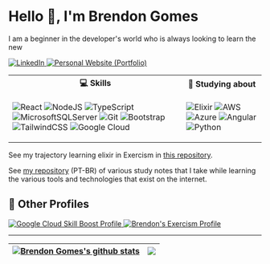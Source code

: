 # Hello 👋, I'm Brendon Gomes

I am a beginner in the developer's world who is always looking to learn the new

<a href="https://www.linkedin.com/in/brendon-gomes-da-silva8/">
    <img src="https://img.shields.io/badge/-Linkedin-blue?style=flat&logo=Linkedin&logoColor=white" title="LinkedIn Profile" alt="LinkedIn">
</a>
<a href="https://brendongomes.vercel.app/">
    <img src="https://img.shields.io/badge/-Personal_Website_(Portfolio)-202020?style=flat&logo=next.js&logoColor=white" title="My Personal Website (Portfolio)" alt="Personal Website (Portfolio)">
</a>

<table width="500px">
  <tr>
    <th> <b>💻 Skills</b> </th>
    <th> <b>💭 Studying about</b> </th>
  </tr>
  <tr>
    <td>

  ![React](https://img.shields.io/badge/React-%2320232a.svg?style=for-the-badge&style=flat&logo=react&logoColor=%2361DAFB)
  ![NodeJS](https://img.shields.io/badge/Node.js-6DA55F?style=for-the-badge&style=flat&logo=node.js&logoColor=white)
  ![TypeScript](https://img.shields.io/badge/TypeScript-%23007ACC.svg?style=for-the-badge&style=flat&logo=typescript&logoColor=white)
  ![MicrosoftSQLServer](https://img.shields.io/badge/SQL%20Server-CC2927?style=for-the-badge&style=flat&logo=microsoft%20sql%20server&logoColor=white)
  ![Git](https://img.shields.io/badge/Git-%23F05033.svg?style=for-the-badge&style=flat&logo=git&logoColor=white)
  ![Bootstrap](https://img.shields.io/badge/Bootstrap-%23563D7C.svg?style=for-the-badge&style=flat&logo=bootstrap&logoColor=white)
  ![TailwindCSS](https://img.shields.io/badge/Tailwindcss-%2338B2AC.svg?style=for-the-badge&style=flat&logo=tailwind-css&logoColor=white)
  ![Google Cloud](https://img.shields.io/badge/Google_Cloud-%234285F4.svg?style=for-the-badge&style=flat&logo=google-cloud&logoColor=white)
    </td>
    <td>

![Elixir](https://img.shields.io/badge/Elixir-4B275F?style=for-the-badge&style=flat&logo=elixir&logoColor=white)
![AWS](https://img.shields.io/badge/AWS-%23FF9900.svg?style=for-the-badge&style=flat&logo=amazon-aws&logoColor=white)
![Azure](https://img.shields.io/badge/Azure-%230072C6.svg?style=for-the-badge&style=flat&logo=microsoftazure&logoColor=white)
![Angular](https://img.shields.io/badge/Angular-%23DD0031.svg?style=for-the-badge&style=flat&logo=angular&logoColor=white)
![Python](https://img.shields.io/badge/Python-3670A0?style=for-the-badge&style=flat&logo=python&logoColor=ffdd54)
    </td>
  </tr>

</table>

See my trajectory learning elixir in Exercism in [this repository](https://github.com/Brendon3578/elixir-learning-exercises).

See [my repository](https://github.com/Brendon3578/material-de-estudos) (PT-BR) of various study notes that I take while learning the various tools and technologies that exist on the internet.

## 🔮 Other Profiles

<a href="https://www.cloudskillsboost.google/public_profiles/b8bc780d-98fd-49bd-854a-39ea9b898b1c">
  <img src="https://img.shields.io/badge/Google_Cloud_Skill_Boost_Badges-4285F4?style=flat&logo=google-cloud&logoColor=white" alt="Google Cloud Skill Boost Profile" title="Brendon Gomes's Google Cloud Skill Boost Profile">
</a>
<a href="https://exercism.org/profiles/Brendon3578">
    <img src="https://img.shields.io/badge/Exercism_Profile-009CAB?style=flat&logo=exercism&logoColor=white" title="My Exercism Profile" title="Brendon's Exercism Profile" alt="Brendon's Exercism Profile">
</a>

---

| <a href="#"><img align="center" src="https://github-readme-stats.vercel.app/api?username=Brendon3578&theme=dark&show_icons=true&hide_border=false&count_private=false" alt="Brendon Gomes's github stats" /></a> | <a href="#"><img align="center" src="https://github-readme-stats.vercel.app/api/top-langs/?username=Brendon3578&theme=dark&show_icons=true&hide_border=true&layout=compact" /></a> |
| ------------- | ------------- |

<!---
Brendon3578/Brendon3578 is a ✨ special ✨ repository because its `README.md` (this file) appears on your GitHub profile.
You can click the Preview link to take a look at your changes.
--->
